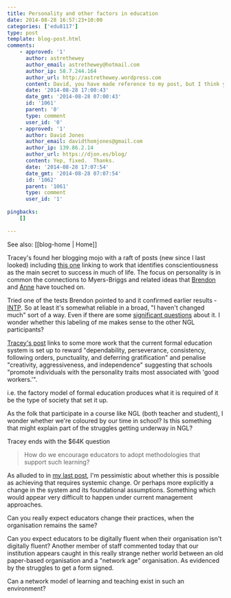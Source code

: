```yaml
---
title: Personality and other factors in education
date: 2014-08-28 16:57:23+10:00
categories: ['edu8117']
type: post
template: blog-post.html
comments:
    - approved: '1'
      author: astrethewey
      author_email: astrethewey@hotmail.com
      author_ip: 58.7.244.164
      author_url: http://astrethewey.wordpress.com
      content: David, you have made reference to my post, but I think you mean Tracey!
      date: '2014-08-28 17:00:43'
      date_gmt: '2014-08-28 07:00:43'
      id: '1061'
      parent: '0'
      type: comment
      user_id: '0'
    - approved: '1'
      author: David Jones
      author_email: davidthomjones@gmail.com
      author_ip: 139.86.2.14
      author_url: https://djon.es/blog/
      content: Yep, fixed.  Thanks.
      date: '2014-08-28 17:07:54'
      date_gmt: '2014-08-28 07:07:54'
      id: '1062'
      parent: '1061'
      type: comment
      user_id: '1'
    
pingbacks:
    []
    
---
```


See also: [[blog-home | Home]]

Tracey's found her blogging mojo with a raft of posts (new since I last looked) including [this one](http://learningforinsight.wordpress.com/2014/08/25/conscientiousness-creativity-and-an-online-educational-future/) linking to work that identifies conscientiousness as the main secret to success in much of life. The focus on personality is in common the connections to Myers-Briggs and related ideas that [Brendon](http://willocksb.wordpress.com/2014/08/25/gathering-some-data/) and [Anne](http://astrethewey.wordpress.com/2014/08/28/more-than-you-might-think/) have touched on.

Tried one of the tests Brendon pointed to and it confirmed earlier results - [INTP](http://www.16personalities.com/intp-personality). So at least it's somewhat reliable in a broad, "I haven't changed much" sort of a way. Even if there are some [significant questions](http://www.theguardian.com/science/brain-flapping/2013/mar/19/myers-briggs-test-unscientific) about it. I wonder whether this labeling of me makes sense to the other NGL participants?

[Tracey's post](http://learningforinsight.wordpress.com/2014/08/25/conscientiousness-creativity-and-an-online-educational-future/) links to some more work that the current formal education system is set up to reward "dependability, perseverance, consistency, following orders, punctuality, and deferring gratification" and penalise "creativity, aggressiveness, and independence" suggesting that schools "promote individuals with the personality traits most associated with 'good workers.'".

i.e. the factory model of formal education produces what it is required of it be the type of society that set it up.

As the folk that participate in a course like NGL (both teacher and student), I wonder whether we're coloured by our time in school? Is this something that might explain part of the struggles getting underway in NGL?

Tracey ends with the $64K question

> How do we encourage educators to adopt methodologies that support such learning?

As alluded to in [my last post](/blog2/2014/08/28/on-trying-to-be-optimistic-in-a-stupid-world/), I'm pessimistic about whether this is possible as achieving that requires systemic change. Or perhaps more explicitly a change in the system and its foundational assumptions. Something which would appear very difficult to happen under current management approaches.

Can you really expect educators change their practices, when the organisation remains the same?

Can you expect educators to be digitally fluent when their organisation isn't digitally fluent? Another member of staff commented today that our institution appears caught in this really strange nether world between an old paper-based organisation and a "network age" organisation. As evidenced by the struggles to get a form signed.

Can a network model of learning and teaching exist in such an environment?